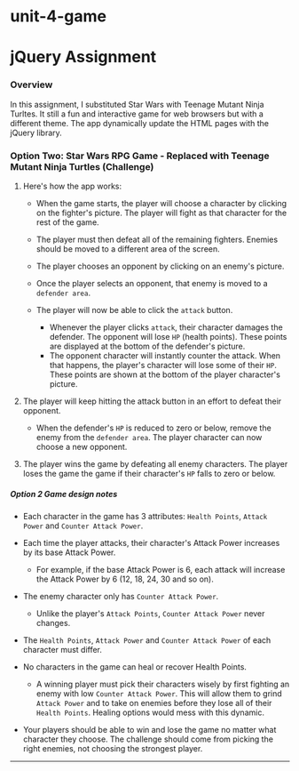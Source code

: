 # unit-4-game

# jQuery Assignment

### Overview

In this assignment, I substituted Star Wars with Teenage Mutant Ninja Turltes. It still a fun and interactive game for web browsers but with a different theme. The app dynamically update the HTML pages with the jQuery library.

### Option Two: Star Wars RPG Game - Replaced with Teenage Mutant Ninja Turtles (Challenge)

1. Here's how the app works:

   - When the game starts, the player will choose a character by clicking on the fighter's picture. The player will fight as that character for the rest of the game.

   - The player must then defeat all of the remaining fighters. Enemies should be moved to a different area of the screen.

   - The player chooses an opponent by clicking on an enemy's picture.

   - Once the player selects an opponent, that enemy is moved to a `defender area`.

   - The player will now be able to click the `attack` button.
     - Whenever the player clicks `attack`, their character damages the defender. The opponent will lose `HP` (health points). These points are displayed at the bottom of the defender's picture.
     - The opponent character will instantly counter the attack. When that happens, the player's character will lose some of their `HP`. These points are shown at the bottom of the player character's picture.

2. The player will keep hitting the attack button in an effort to defeat their opponent.

   - When the defender's `HP` is reduced to zero or below, remove the enemy from the `defender area`. The player character can now choose a new opponent.

3. The player wins the game by defeating all enemy characters. The player loses the game the game if their character's `HP` falls to zero or below.

##### Option 2 Game design notes

- Each character in the game has 3 attributes: `Health Points`, `Attack Power` and `Counter Attack Power`.

- Each time the player attacks, their character's Attack Power increases by its base Attack Power.
  - For example, if the base Attack Power is 6, each attack will increase the Attack Power by 6 (12, 18, 24, 30 and so on).
- The enemy character only has `Counter Attack Power`.

  - Unlike the player's `Attack Points`, `Counter Attack Power` never changes.

- The `Health Points`, `Attack Power` and `Counter Attack Power` of each character must differ.

- No characters in the game can heal or recover Health Points.

  - A winning player must pick their characters wisely by first fighting an enemy with low `Counter Attack Power`. This will allow them to grind `Attack Power` and to take on enemies before they lose all of their `Health Points`. Healing options would mess with this dynamic.

- Your players should be able to win and lose the game no matter what character they choose. The challenge should come from picking the right enemies, not choosing the strongest player.

---
